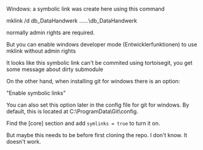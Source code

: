 Windows:
a symbolic link was create here using this command

mklink /d db_DataHandwerk ..\..\..\db_DataHandwerk

normally admin rights are required.

But you can enable windows developer mode (Entwicklerfunktionen) to use mklink without admin rights

It looks like this symbolic link can't be commited using tortoisegit, you get some message about dirty submodule

On the other hand, when installing git for windows there is an option:

"Enable symbolic links"

You can also set this option later in the config file for git for windows. By default, this is located at C:\ProgramData\Git\config.

Find the [core] section and add `symlinks = true` to turn it on. 

But maybe this needs to be before first cloning the repo. I don't know. It doesn't work.
